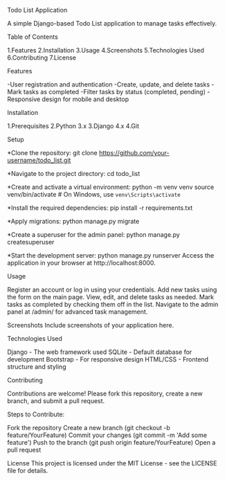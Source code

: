Todo List Application

A simple Django-based Todo List application to manage tasks effectively.

Table of Contents

1.Features
2.Installation
3.Usage
4.Screenshots
5.Technologies Used
6.Contributing
7.License

Features



-User registration and authentication
-Create, update, and delete tasks
-Mark tasks as completed
-Filter tasks by status (completed, pending)
-Responsive design for mobile and desktop


Installation



1.Prerequisites
2.Python 3.x
3.Django 4.x
4.Git


Setup



*Clone the repository:
git clone https://github.com/your-username/todo_list.git

*Navigate to the project directory:
cd todo_list

*Create and activate a virtual environment:
python -m venv venv
source venv/bin/activate   # On Windows, use `venv\Scripts\activate`

*Install the required dependencies:
pip install -r requirements.txt

*Apply migrations:
python manage.py migrate

*Create a superuser for the admin panel:
python manage.py createsuperuser

*Start the development server:
python manage.py runserver
Access the application in your browser at http://localhost:8000.


Usage


Register an account or log in using your credentials.
Add new tasks using the form on the main page.
View, edit, and delete tasks as needed.
Mark tasks as completed by checking them off in the list.
Navigate to the admin panel at /admin/ for advanced task management.

Screenshots
Include screenshots of your application here.

Technologies Used


Django - The web framework used
SQLite - Default database for development
Bootstrap - For responsive design
HTML/CSS - Frontend structure and styling

Contributing


Contributions are welcome! Please fork this repository, create a new branch, and submit a pull request.

Steps to Contribute:


Fork the repository
Create a new branch (git checkout -b feature/YourFeature)
Commit your changes (git commit -m 'Add some feature')
Push to the branch (git push origin feature/YourFeature)
Open a pull request

License
This project is licensed under the MIT License - see the LICENSE file for details.
